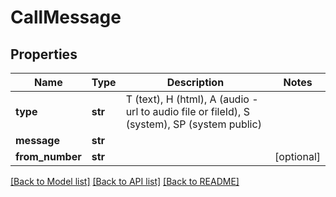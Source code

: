 # CallMessage

## Properties
Name | Type | Description | Notes
------------ | ------------- | ------------- | -------------
**type** | **str** | T (text), H (html), A (audio - url to audio file or fileId), S (system), SP (system public) | 
**message** | **str** |  | 
**from_number** | **str** |  | [optional] 

[[Back to Model list]](../README.md#documentation-for-models) [[Back to API list]](../README.md#documentation-for-api-endpoints) [[Back to README]](../README.md)


